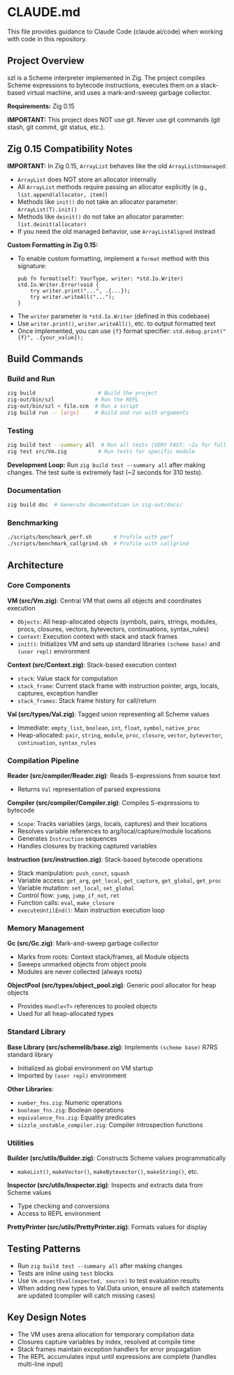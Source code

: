 # CLAUDE.md

This file provides guidance to Claude Code (claude.ai/code) when working with code in this repository.

## Project Overview

szl is a Scheme interpreter implemented in Zig. The project compiles Scheme expressions to bytecode instructions, executes them on a stack-based virtual machine, and uses a mark-and-sweep garbage collector.

**Requirements:** Zig 0.15

**IMPORTANT:** This project does NOT use git. Never use git commands (git stash, git commit, git status, etc.).

## Zig 0.15 Compatibility Notes

**IMPORTANT:** In Zig 0.15, `ArrayList` behaves like the old `ArrayListUnmanaged`:
- `ArrayList` does NOT store an allocator internally
- All `ArrayList` methods require passing an allocator explicitly (e.g., `list.append(allocator, item)`)
- Methods like `init()` do not take an allocator parameter: `ArrayList(T).init()`
- Methods like `deinit()` do not take an allocator parameter: `list.deinit(allocator)`
- If you need the old managed behavior, use `ArrayListAligned` instead

**Custom Formatting in Zig 0.15:**
- To enable custom formatting, implement a `format` method with this signature:
  ```zig
  pub fn format(self: YourType, writer: *std.Io.Writer) std.Io.Writer.Error!void {
      try writer.print("...", .{...});
      try writer.writeAll("...");
  }
  ```
- The `writer` parameter is `*std.Io.Writer` (defined in this codebase)
- Use `writer.print()`, `writer.writeAll()`, etc. to output formatted text
- Once implemented, you can use `{f}` format specifier: `std.debug.print("{f}", .{your_value});`

## Build Commands

### Build and Run
```bash
zig build                    # Build the project
zig-out/bin/szl             # Run the REPL
zig-out/bin/szl < file.scm  # Run a script
zig build run -- [args]     # Build and run with arguments
```

### Testing
```bash
zig build test --summary all  # Run all tests (VERY FAST: ~2s for full suite)
zig test src/Vm.zig          # Run tests for specific module
```

**Development Loop:** Run `zig build test --summary all` after making changes. The test suite is extremely fast (~2 seconds for 310 tests).

### Documentation
```bash
zig build doc  # Generate documentation in zig-out/docs/
```

### Benchmarking
```bash
./scripts/benchmark_perf.sh       # Profile with perf
./scripts/benchmark_callgrind.sh  # Profile with callgrind
```

## Architecture

### Core Components

**VM (src/Vm.zig)**: Central VM that owns all objects and coordinates execution
- `Objects`: All heap-allocated objects (symbols, pairs, strings, modules, procs, closures, vectors, bytevectors, continuations, syntax_rules)
- `Context`: Execution context with stack and stack frames
- `init()`: Initializes VM and sets up standard libraries `(scheme base)` and `(user repl)` environment

**Context (src/Context.zig)**: Stack-based execution context
- `stack`: Value stack for computation
- `stack_frame`: Current stack frame with instruction pointer, args, locals, captures, exception handler
- `stack_frames`: Stack frame history for call/return

**Val (src/types/Val.zig)**: Tagged union representing all Scheme values
- Immediate: `empty_list`, `boolean`, `int`, `float`, `symbol`, `native_proc`
- Heap-allocated: `pair`, `string`, `module`, `proc`, `closure`, `vector`, `bytevector`, `continuation`, `syntax_rules`

### Compilation Pipeline

**Reader (src/compiler/Reader.zig)**: Reads S-expressions from source text
- Returns `Val` representation of parsed expressions

**Compiler (src/compiler/Compiler.zig)**: Compiles S-expressions to bytecode
- `Scope`: Tracks variables (args, locals, captures) and their locations
- Resolves variable references to arg/local/capture/module locations
- Generates `Instruction` sequences
- Handles closures by tracking captured variables

**Instruction (src/instruction.zig)**: Stack-based bytecode operations
- Stack manipulation: `push_const`, `squash`
- Variable access: `get_arg`, `get_local`, `get_capture`, `get_global`, `get_proc`
- Variable mutation: `set_local`, `set_global`
- Control flow: `jump`, `jump_if_not`, `ret`
- Function calls: `eval`, `make_closure`
- `executeUntilEnd()`: Main instruction execution loop

### Memory Management

**Gc (src/Gc.zig)**: Mark-and-sweep garbage collector
- Marks from roots: Context stack/frames, all Module objects
- Sweeps unmarked objects from object pools
- Modules are never collected (always roots)

**ObjectPool (src/types/object_pool.zig)**: Generic pool allocator for heap objects
- Provides `Handle<T>` references to pooled objects
- Used for all heap-allocated types

### Standard Library

**Base Library (src/schemelib/base.zig)**: Implements `(scheme base)` R7RS standard library
- Initialized as global environment on VM startup
- Imported by `(user repl)` environment

**Other Libraries**:
- `number_fns.zig`: Numeric operations
- `boolean_fns.zig`: Boolean operations
- `equivalence_fns.zig`: Equality predicates
- `sizzle_unstable_compiler.zig`: Compiler introspection functions

### Utilities

**Builder (src/utils/Builder.zig)**: Constructs Scheme values programmatically
- `makeList()`, `makeVector()`, `makeBytevector()`, `makeString()`, etc.

**Inspector (src/utils/Inspector.zig)**: Inspects and extracts data from Scheme values
- Type checking and conversions
- Access to REPL environment

**PrettyPrinter (src/utils/PrettyPrinter.zig)**: Formats values for display

## Testing Patterns

- Run `zig build test --summary all` after making changes
- Tests are inline using `test` blocks
- Use `Vm.expectEval(expected, source)` to test evaluation results
- When adding new types to Val.Data union, ensure all switch statements are updated (compiler will catch missing cases)

## Key Design Notes

- The VM uses arena allocation for temporary compilation data
- Closures capture variables by index, resolved at compile time
- Stack frames maintain exception handlers for error propagation
- The REPL accumulates input until expressions are complete (handles multi-line input)
